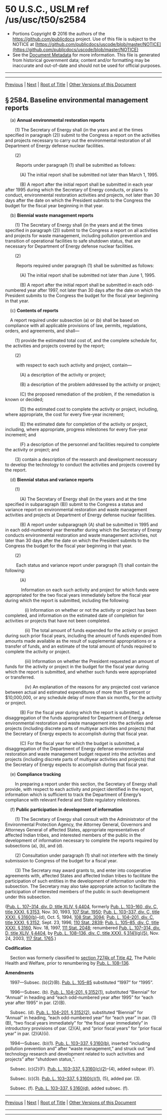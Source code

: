 ---
---

# 50 U.S.C., USLM ref /us/usc/t50/s2584

* Portions Copyright © 2016 the authors of the https://github.com/publicdocs project.
  Use of this file is subject to the NOTICE at [https://github.com/publicdocs/uscode/blob/master/NOTICE](https://github.com/publicdocs/uscode/blob/master/NOTICE)
* See the [Document Metadata](././../../../../../..//README.md) for more information.
  This file is generated from historical government data; content and/or formatting may be inaccurate and out-of-date and should not be used for official purposes.

----------
----------

[Previous](./../../../../../..//us/usc/t50/ch42/schIV/ptA/m__us_usc_t50_s2583.md) | [Next](./../../../../../..//us/usc/t50/ch42/schIV/ptA/m__us_usc_t50_s2585.md) | [Root of Title](./../../../../../../) | [Other Versions of this Document](https://publicdocs.github.io/go/links?ns=uslm&ref=%2Fus%2Fusc%2Ft50%2Fs2584)

## § 2584. Baseline environmental management reports

    (a) __Annual environmental restoration reports__ 

        (1) The Secretary of Energy shall (in the years and at the times specified in paragraph (2)) submit to the Congress a report on the activities and projects necessary to carry out the environmental restoration of all Department of Energy defense nuclear facilities.

        (2)

         Reports under paragraph (1) shall be submitted as follows:

            (A) The initial report shall be submitted not later than March 1, 1995.

            (B) A report after the initial report shall be submitted in each year after 1995 during which the Secretary of Energy conducts, or plans to conduct, environmental restoration activities and projects, not later than 30 days after the date on which the President submits to the Congress the budget for the fiscal year beginning in that year.

    (b) __Biennial waste management reports__ 

        (1) The Secretary of Energy shall (in the years and at the times specified in paragraph (2)) submit to the Congress a report on all activities and projects for waste management, including pollution prevention and transition of operational facilities to safe shutdown status, that are necessary for Department of Energy defense nuclear facilities.

        (2)

         Reports required under paragraph (1) shall be submitted as follows:

            (A) The initial report shall be submitted not later than June 1, 1995.

            (B) A report after the initial report shall be submitted in each odd-numbered year after 1997, not later than 30 days after the date on which the President submits to the Congress the budget for the fiscal year beginning in that year.

    (c) __Contents of reports__ 

    A report required under subsection (a) or (b) shall be based on compliance with all applicable provisions of law, permits, regulations, orders, and agreements, and shall—

        (1) provide the estimated total cost of, and the complete schedule for, the activities and projects covered by the report;

        (2)

         with respect to each such activity and project, contain—

            (A) a description of the activity or project;

            (B) a description of the problem addressed by the activity or project;

            (C) the proposed remediation of the problem, if the remediation is known or decided;

            (D) the estimated cost to complete the activity or project, including, where appropriate, the cost for every five-year increment;

            (E) the estimated date for completion of the activity or project, including, where appropriate, progress milestones for every five-year increment; and

            (F) a description of the personnel and facilities required to complete the activity or project; and

        (3) contain a description of the research and development necessary to develop the technology to conduct the activities and projects covered by the report.

    (d) __Biennial status and variance reports__ 

        (1)

            (A) The Secretary of Energy shall (in the years and at the time specified in subparagraph (B)) submit to the Congress a status and variance report on environmental restoration and waste management activities and projects at Department of Energy defense nuclear facilities.

            (B) A report under subparagraph (A) shall be submitted in 1995 and in each odd-numbered year thereafter during which the Secretary of Energy conducts environmental restoration and waste management activities, not later than 30 days after the date on which the President submits to the Congress the budget for the fiscal year beginning in that year.

        (2)

         Each status and variance report under paragraph (1) shall contain the following:

            (A)

             Information on each such activity and project for which funds were appropriated for the two fiscal years immediately before the fiscal year during which the report is submitted, including the following:

                (i) Information on whether or not the activity or project has been completed, and information on the estimated date of completion for activities or projects that have not been completed.

                (ii) The total amount of funds expended for the activity or project during such prior fiscal years, including the amount of funds expended from amounts made available as the result of supplemental appropriations or a transfer of funds, and an estimate of the total amount of funds required to complete the activity or project.

                (iii) Information on whether the President requested an amount of funds for the activity or project in the budget for the fiscal year during which the report is submitted, and whether such funds were appropriated or transferred.

                (iv) An explanation of the reasons for any projected cost variance between actual and estimated expenditures of more than 15 percent or $10,000,000, or any schedule delay of more than six months, for the activity or project.

            (B) For the fiscal year during which the report is submitted, a disaggregation of the funds appropriated for Department of Energy defense environmental restoration and waste management into the activities and projects (including discrete parts of multiyear activities and projects) that the Secretary of Energy expects to accomplish during that fiscal year.

            (C) For the fiscal year for which the budget is submitted, a disaggregation of the Department of Energy defense environmental restoration and waste management budget request into the activities and projects (including discrete parts of multiyear activities and projects) that the Secretary of Energy expects to accomplish during that fiscal year.

    (e) __Compliance tracking__ 

        In preparing a report under this section, the Secretary of Energy shall provide, with respect to each activity and project identified in the report, information which is sufficient to track the Department of Energy’s compliance with relevant Federal and State regulatory milestones.

    (f) __Public participation in development of information__ 

        (1) The Secretary of Energy shall consult with the Administrator of the Environmental Protection Agency, the Attorney General, Governors and Attorneys General of affected States, appropriate representatives of affected Indian tribes, and interested members of the public in the development of information necessary to complete the reports required by subsections (a), (b), and (d).

        (2) Consultation under paragraph (1) shall not interfere with the timely submission to Congress of the budget for a fiscal year.

        (3) The Secretary may award grants to, and enter into cooperative agreements with, affected States and affected Indian tribes to facilitate the participation of such entities in the development of information under this subsection. The Secretary may also take appropriate action to facilitate the participation of interested members of the public in such development under this subsection.

([Pub. L. 107–314, div. D, title XLIV, § 4404][/us/pl/107/314/s4404], formerly [Pub. L. 103–160, div. C, title XXXI, § 3153][/us/pl/103/160/s3153], Nov. 30, 1993, [107 Stat. 1950][/us/stat/107/1950]; [Pub. L. 103–337, div. C, title XXXI, § 3160(b)][/us/pl/103/337/s3160/b]–(d), Oct. 5, 1994, [108 Stat. 3094][/us/stat/108/3094]; [Pub. L. 104–201, div. C, title XXXI, § 3152][/us/pl/104/201/s3152], Sept. 23, 1996, [110 Stat. 2839][/us/stat/110/2839]; [Pub. L. 105–85, div. C, title XXXI, § 3160][/us/pl/105/85/s3160], Nov. 18, 1997, [111 Stat. 2048][/us/stat/111/2048]; renumbered [Pub. L. 107–314, div. D, title XLIV, § 4404][/us/pl/107/314/s4404], by [Pub. L. 108–136, div. C, title XXXI, § 3141(g)(5)][/us/pl/108/136/s3141/g/5], Nov. 24, 2003, [117 Stat. 1765][/us/stat/117/1765].)

 __Codification__ 

    Section was formerly classified to [section 7274k of Title 42][/us/usc/t42/s7274k], The Public Health and Welfare, prior to renumbering by [Pub. L. 108–136][/us/pl/108/136].

 __Amendments__ 

    1997—Subsec. (b)(2)(B). [Pub. L. 105–85][/us/pl/105/85] substituted “1997” for “1995”.

    1996—Subsec. (b). [Pub. L. 104–201, § 3152(1)][/us/pl/104/201/s3152/1], substituted “Biennial” for “Annual” in heading and “each odd-numbered year after 1995” for “each year after 1995” in par. (2)(B).

    Subsec. (d). [Pub. L. 104–201, § 3152(2)][/us/pl/104/201/s3152/2], substituted “Biennial” for “Annual” in heading, “each odd-numbered year” for “each year” in par. (1)(B), “two fiscal years immediately” for “the fiscal year immediately” in introductory provisions of par. (2)(A), and “prior fiscal years” for “prior fiscal year” in par. (2)(A)(ii).

    1994—Subsec. (b)(1). [Pub. L. 103–337, § 3160(b)][/us/pl/103/337/s3160/b], inserted “including pollution prevention and” after “waste management,” and struck out “and technology research and development related to such activities and projects” after “shutdown status,”.

    Subsec. (c)(2)(F). [Pub. L. 103–337, § 3160(c)(2)][/us/pl/103/337/s3160/c/2]–(4), added subpar. (F).

    Subsec. (c)(3). [Pub. L. 103–337, § 3160(c)(1)][/us/pl/103/337/s3160/c/1], (5), added par. (3).

    Subsec. (f). [Pub. L. 103–337, § 3160(d)][/us/pl/103/337/s3160/d], added subsec. (f).

----------

[Previous](./../../../../../..//us/usc/t50/ch42/schIV/ptA/m__us_usc_t50_s2583.md) | [Next](./../../../../../..//us/usc/t50/ch42/schIV/ptA/m__us_usc_t50_s2585.md) | [Root of Title](./../../../../../../) | [Other Versions of this Document](https://publicdocs.github.io/go/links?ns=uslm&ref=%2Fus%2Fusc%2Ft50%2Fs2584)

----------
----------

[/us/pl/107/314/s4404]: https://publicdocs.github.io/go/links?ns=uslm&ref=%2Fus%2Fpl%2F107%2F314%2Fs4404
[/us/pl/103/160/s3153]: https://publicdocs.github.io/go/links?ns=uslm&ref=%2Fus%2Fpl%2F103%2F160%2Fs3153
[/us/stat/107/1950]: https://publicdocs.github.io/go/links?ns=uslm&ref=%2Fus%2Fstat%2F107%2F1950
[/us/pl/103/337/s3160/b]: https://publicdocs.github.io/go/links?ns=uslm&ref=%2Fus%2Fpl%2F103%2F337%2Fs3160%2Fb
[/us/stat/108/3094]: https://publicdocs.github.io/go/links?ns=uslm&ref=%2Fus%2Fstat%2F108%2F3094
[/us/pl/104/201/s3152]: https://publicdocs.github.io/go/links?ns=uslm&ref=%2Fus%2Fpl%2F104%2F201%2Fs3152
[/us/stat/110/2839]: https://publicdocs.github.io/go/links?ns=uslm&ref=%2Fus%2Fstat%2F110%2F2839
[/us/pl/105/85/s3160]: https://publicdocs.github.io/go/links?ns=uslm&ref=%2Fus%2Fpl%2F105%2F85%2Fs3160
[/us/stat/111/2048]: https://publicdocs.github.io/go/links?ns=uslm&ref=%2Fus%2Fstat%2F111%2F2048
[/us/pl/107/314/s4404]: https://publicdocs.github.io/go/links?ns=uslm&ref=%2Fus%2Fpl%2F107%2F314%2Fs4404
[/us/pl/108/136/s3141/g/5]: https://publicdocs.github.io/go/links?ns=uslm&ref=%2Fus%2Fpl%2F108%2F136%2Fs3141%2Fg%2F5
[/us/stat/117/1765]: https://publicdocs.github.io/go/links?ns=uslm&ref=%2Fus%2Fstat%2F117%2F1765
[/us/usc/t42/s7274k]: https://publicdocs.github.io/go/links?ns=uslm&ref=%2Fus%2Fusc%2Ft42%2Fs7274k
[/us/pl/108/136]: https://publicdocs.github.io/go/links?ns=uslm&ref=%2Fus%2Fpl%2F108%2F136
[/us/pl/105/85]: https://publicdocs.github.io/go/links?ns=uslm&ref=%2Fus%2Fpl%2F105%2F85
[/us/pl/104/201/s3152/1]: https://publicdocs.github.io/go/links?ns=uslm&ref=%2Fus%2Fpl%2F104%2F201%2Fs3152%2F1
[/us/pl/104/201/s3152/2]: https://publicdocs.github.io/go/links?ns=uslm&ref=%2Fus%2Fpl%2F104%2F201%2Fs3152%2F2
[/us/pl/103/337/s3160/b]: https://publicdocs.github.io/go/links?ns=uslm&ref=%2Fus%2Fpl%2F103%2F337%2Fs3160%2Fb
[/us/pl/103/337/s3160/c/2]: https://publicdocs.github.io/go/links?ns=uslm&ref=%2Fus%2Fpl%2F103%2F337%2Fs3160%2Fc%2F2
[/us/pl/103/337/s3160/c/1]: https://publicdocs.github.io/go/links?ns=uslm&ref=%2Fus%2Fpl%2F103%2F337%2Fs3160%2Fc%2F1
[/us/pl/103/337/s3160/d]: https://publicdocs.github.io/go/links?ns=uslm&ref=%2Fus%2Fpl%2F103%2F337%2Fs3160%2Fd


